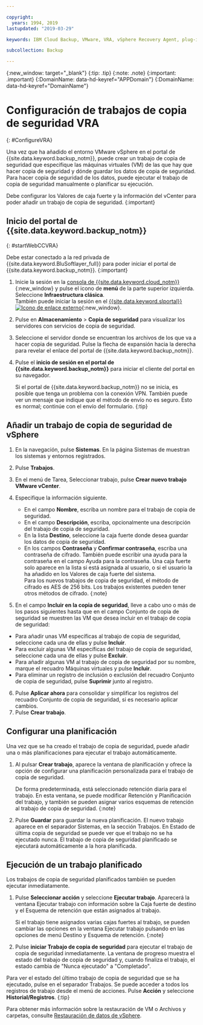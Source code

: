 ```yaml
---

copyright:
  years: 1994, 2019
lastupdated: "2019-03-29"

keywords: IBM Cloud Backup, VMware, VRA, vSphere Recovery Agent, plug-in, plugin, EVault, Carbonite, vSphere

subcollection: Backup

---
```

{:new_window: target="_blank"}
{:tip: .tip}
{:note: .note}
{:important: .important}
{:DomainName: data-hd-keyref="APPDomain"}
{:DomainName: data-hd-keyref="DomainName"}

# Configuración de trabajos de copia de seguridad VRA 
{: #ConfigureVRA}
 
Una vez que ha añadido el entorno VMware vSphere  en el portal de {{site.data.keyword.backup_notm}}, puede crear un trabajo de copia de seguridad que especifique las máquinas virtuales (VM) de las que hay que hacer copia de seguridad y dónde guardar los datos de copia de seguridad. Para hacer copia de seguridad de los datos, puede ejecutar el trabajo de copia de seguridad manualmente o planificar su ejecución. 

Debe configurar los Valores de caja fuerte y la información del vCenter para poder añadir un trabajo de copia de seguridad.
{:important}

## Inicio del portal de {{site.data.keyword.backup_notm}}
{: #startWebCCVRA}

Debe estar conectado a la red privada de {{site.data.keyword.BluSoftlayer_full}} para poder iniciar el portal de {{site.data.keyword.backup_notm}}.
{:important}

1. Inicie la sesión en la [consola de {{site.data.keyword.cloud_notm}}](https://{DomainName}/){:new_window} y pulse el icono de **menú** de la parte superior izquierda. Seleccione **Infraestructura clásica**.<br/>
   También puede iniciar la sesión en el [{{site.data.keyword.slportal}} ![Icono de enlace externo](../../icons/launch-glyph.svg "Icono de enlace externo")](https://control.softlayer.com/){:new_window}.
2. Pulse en **Almacenamiento** > **Copia de seguridad** para visualizar los servidores con servicios de copia de seguridad.
3. Seleccione el servidor donde se encuentran los archivos de los que va a hacer copia de seguridad. Pulse la flecha de expansión hacia la derecha para revelar el enlace del portal de {{site.data.keyword.backup_notm}}.
4. Pulse el **inicio de sesión en el portal de {{site.data.keyword.backup_notm}}** para iniciar el cliente del portal en su navegador.

   Si el portal de {{site.data.keyword.backup_notm}} no se inicia, es posible que tenga un problema con la conexión VPN. También puede ver un mensaje que indique que el método de envío no es seguro. Esto es normal; continúe con el envío del formulario.
   {:tip}

## Añadir un trabajo de copia de seguridad de vSphere

1. En la navegación, pulse **Sistemas**. En la página Sistemas de muestran los sistemas y entornos registrados. 
2. Pulse **Trabajos**. 
3. En el menú de Tarea, Seleccionar trabajo, pulse **Crear nuevo trabajo VMware vCenter**. 
4. Especifique la información siguiente.
   * En el campo **Nombre**, escriba un nombre para el trabajo de copia de seguridad. 
   * En el campo **Descripción**, escriba, opcionalmente una descripción del trabajo de copia de seguridad. 
   * En la lista **Destino**, seleccione la caja fuerte donde desea guardar los datos de copia de seguridad.
   * En los campos **Contraseña** y **Confirmar contraseña**, escriba una contraseña de cifrado. También puede escribir una ayuda para la contraseña en el campo Ayuda para la contraseña.
   Una caja fuerte solo aparece en la lista si está asignada al usuario, o si el usuario la ha añadido en los Valores de caja fuerte del sistema.<br/> 
   Para los nuevos trabajos de copia de seguridad, el método de cifrado es AES de 256 bits. Los trabajos existentes pueden tener otros métodos de cifrado.
   {:note}

5.	En el campo **Incluir en la copia de seguridad**, lleve a cabo uno o más de los pasos siguientes hasta que en el campo Conjunto de copia de seguridad se muestren las VM que desea incluir en el trabajo de copia de seguridad:

   * Para añadir unas VM específicas al trabajo de copia de seguridad, seleccione cada una de ellas y pulse **Incluir**.
   * Para excluir algunas VM específicas del trabajo de copia de seguridad, seleccione cada una de ellas y pulse **Excluir**.
   * Para añadir algunas VM al trabajo de copia de seguridad por su nombre, marque el recuadro Máquinas virtuales y pulse **Incluir**.
   * Para eliminar un registro de inclusión o exclusión del recuadro Conjunto de copia de seguridad, pulse **Suprimir** junto al registro. 

6. Pulse **Aplicar ahora** para consolidar y simplificar los registros del recuadro Conjunto de copia de seguridad, si es necesario aplicar cambios.
7. Pulse **Crear trabajo**.
 
## Configurar una planificación

Una vez que se ha creado el trabajo de copia de seguridad, puede añadir una o más planificaciones para ejecutar el trabajo automáticamente. 

1. Al pulsar **Crear trabajo**, aparece la ventana de planificación y ofrece la opción de configurar una planificación personalizada para el trabajo de copia de seguridad.

   De forma predeterminada, está seleccionado retención diaria para el trabajo. En esta ventana, se puede modificar Retención y Planificación del trabajo, y también se pueden asignar varios esquemas de retención al trabajo de copia de seguridad.
   {:note}
2. Pulse **Guardar** para guardar la nueva planificación. El nuevo trabajo aparece en el separador Sistemas, en la sección Trabajos. En Estado de última copia de seguridad se puede ver que el trabajo no se ha ejecutado nunca. El trabajo de copia de seguridad planificado se ejecutará automáticamente a la hora planificada. 

## Ejecución de un trabajo planificado

Los trabajos de copia de seguridad planificados también se pueden ejecutar inmediatamente. 

1. Pulse **Seleccionar acción** y seleccione **Ejecutar trabajo**. Aparecerá la ventana Ejecutar trabajo con información sobre la Caja fuerte de destino y el Esquema de retención que están asignados al trabajo.

   Si el trabajo tiene asignados varias cajas fuertes al trabajo, se pueden cambiar las opciones en la ventana Ejecutar trabajo pulsando en las opciones de menú Destino y Esquema de retención.
   {:note}
2. Pulse **iniciar Trabajo de copia de seguridad** para ejecutar el trabajo de copia de seguridad inmediatamente. La ventana de progreso muestra el estado del trabajo de copia de seguridad y, cuando finaliza el trabajo, el estado cambia de "Nunca ejecutado" a "Completado". 
 
Para ver el estado del último trabajo de copia de seguridad que se ha ejecutado, pulse en el separador Trabajos. Se puede acceder a todos los registros de trabajo desde el menú de acciones. Pulse **Acción** y seleccione **Historial/Registros**.
{:tip}

Para obtener más información sobre la restauración de VM o Archivos y carpetas, consulte [Restauración de datos de vSphere](/docs/infrastructure/Backup?topic=Backup-VRARestore#VRARestore).

